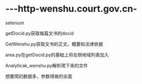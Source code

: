 # ---http-wenshu.court.gov.cn-
selenium


getDocid.py获取每篇文书的docid 

GetWenshu.py获取文书的正文，概要和法律依据

area.py在getDocid.py的基础上将左侧地域列表加入

Analyticak_wenshu.py解析爬下来的文件

想要爬的数据多，参数得做的全面
